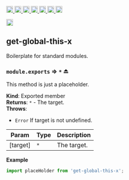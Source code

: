 <a
  href="https://travis-ci.org/Xotic750/get-global-this-x"
  title="Travis status">
<img
  src="https://travis-ci.org/Xotic750/get-global-this-x.svg?branch=master"
  alt="Travis status" height="18">
</a>
<a
  href="https://david-dm.org/Xotic750/get-global-this-x"
  title="Dependency status">
<img src="https://david-dm.org/Xotic750/get-global-this-x/status.svg"
  alt="Dependency status" height="18"/>
</a>
<a
  href="https://david-dm.org/Xotic750/get-global-this-x?type=dev"
  title="devDependency status">
<img src="https://david-dm.org/Xotic750/get-global-this-x/dev-status.svg"
  alt="devDependency status" height="18"/>
</a>
<a
  href="https://badge.fury.io/js/get-global-this-x"
  title="npm version">
<img src="https://badge.fury.io/js/get-global-this-x.svg"
  alt="npm version" height="18">
</a>
<a
  href="https://www.jsdelivr.com/package/npm/get-global-this-x"
  title="jsDelivr hits">
<img src="https://data.jsdelivr.com/v1/package/npm/get-global-this-x/badge?style=rounded"
  alt="jsDelivr hits" height="18">
</a>
<a
  href="https://bettercodehub.com/results/Xotic750/get-global-this-x"
  title="bettercodehub score">
<img src="https://bettercodehub.com/edge/badge/Xotic750/get-global-this-x?branch=master"
  alt="bettercodehub score" height="18">
</a>
<a
  href="https://coveralls.io/github/Xotic750/get-global-this-x?branch=master"
  title="Coverage Status">
<img src="https://coveralls.io/repos/github/Xotic750/get-global-this-x/badge.svg?branch=master"
  alt="Coverage Status" height="18">
</a>

<a
  href="https://coveralls.io/github/Xotic750/get-global-this-x?branch=master"
  title="Coverage Status">
<img src="https://coveralls.io/repos/github/Xotic750/get-global-this-x/badge.svg?branch=master"
  alt="Coverage Status" height="18">
</a>

<a name="module_get-global-this-x"></a>

## get-global-this-x

Boilerplate for standard modules.

<a name="exp_module_get-global-this-x--module.exports"></a>

### `module.exports` ⇒ <code>\*</code> ⏏

This method is just a placeholder.

**Kind**: Exported member  
**Returns**: <code>\*</code> - The target.  
**Throws**:

- <code>Error</code> If target is not undefined.

| Param    | Type            | Description |
| -------- | --------------- | ----------- |
| [target] | <code>\*</code> | The target. |

**Example**

```js
import placeHolder from 'get-global-this-x';
```
